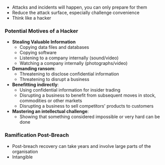 - Attacks and incidents will happen, you can only prepare for them
- Reduce the attack surface, especially challenge convenience
- Think like a hacker
### Potential Motives of a Hacker
- **Stealing Valuable Information**
	- Copying data files and databases
	- Copying software
	- Listening to a company internally (sound/video)
	- Watching a company internally (photographs/video)
- **Demanding ransom**:
	- Threatening to disclose confidential information
	- Threatening to disrupt a business
- **Benefitting indirectly**:
	- Using confidential information for insider trading
	- Disrupting a business to benefit from subsequent moves in stock, commodities or other markets
	- Disrupting a business to sell competitors' products to customers
- **Mastering an intellectual challenge**:
	- Showing that something considered impossible or very hard can be done

### Ramification Post-Breach 
- Post-breach recovery can take years and involve large parts of the organisation
- Intangible 
